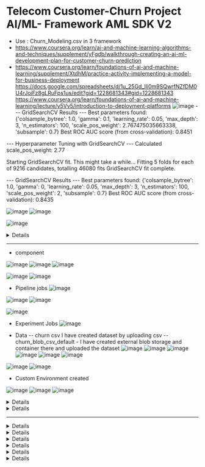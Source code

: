 # Telecom Customer-Churn Project AI/ML- Framework AML SDK V2
- Use : Churn_Modeling.csv
in 3 framework
- https://www.coursera.org/learn/ai-and-machine-learning-algorithms-and-techniques/supplement/yFgdb/walkthrough-creating-an-ai-ml-development-plan-for-customer-churn-prediction
 - https://www.coursera.org/learn/foundations-of-ai-and-machine-learning/supplement/XtdhM/practice-activity-implementing-a-model-for-business-deployment
https://docs.google.com/spreadsheets/d/1u_25Gd_lli0m9SQwrfNZfDM0U4rJoiFz8gLRuFps1us/edit?gid=1228681343#gid=1228681343
https://www.coursera.org/learn/foundations-of-ai-and-machine-learning/lecture/y5Vv5/introduction-to-deployment-platforms
![image](https://github.com/user-attachments/assets/e294ff86-5b2b-4d84-821d-2896ef452c61)
--- GridSearchCV Results ---
Best parameters found: {'colsample_bytree': 1.0, 'gamma': 0.1, 'learning_rate': 0.05, 'max_depth': 3, 'n_estimators': 100, 'scale_pos_weight': 2.767475035663338, 'subsample': 0.7}
Best ROC AUC score (from cross-validation): 0.8451

--- Hyperparameter Tuning with GridSearchCV ---
Calculated scale_pos_weight: 2.77

Starting GridSearchCV fit. This might take a while...
Fitting 5 folds for each of 9216 candidates, totalling 46080 fits
GridSearchCV fit complete.

--- GridSearchCV Results ---
Best parameters found: {'colsample_bytree': 1.0, 'gamma': 0, 'learning_rate': 0.05, 'max_depth': 3, 'n_estimators': 100, 'scale_pos_weight': 2, 'subsample': 0.7}
Best ROC AUC score (from cross-validation): 0.8435




![image](https://github.com/user-attachments/assets/8dd60f37-cd96-4760-be1b-c83400afb965)
![image](https://github.com/user-attachments/assets/95f9e97f-4fe6-4acd-97a8-8f0f2442efc2)

![image](https://github.com/user-attachments/assets/379e504d-e020-4f58-a33a-6f1354932201)

<details>

## REPORT
**Customer Churn Prediction using AI/ML for TelcoConnect**

---

This report details the development of an AI/ML project aimed at predicting customer churn for TelcoConnect, a leading telecommunications provider. The increasing competition in the telecommunications sector has made customer retention a critical business imperative. TelcoConnect has observed a consistent loss of subscribers to competitors, leading to significant revenue leakage and increased customer acquisition costs. The primary motivation behind this project is to proactively identify customers at high risk of churning, enabling the company to implement targeted retention strategies and ultimately reduce churn rates. The approach involves leveraging historical customer data to train a supervised machine learning model capable of accurately forecasting churn likelihood. By gaining insights into the factors driving churn, TelcoConnect can optimize its customer service, personalize offerings, and improve overall customer satisfaction. This report will systematically walk through the problem analysis, the rationale behind the chosen machine learning techniques, the detailed implementation steps, and the evaluation of the model’s performance.

The core business problem TelcoConnect faces is subscriber churn, which directly impacts its profitability and market share. Customers are switching to competitors due to various factors, including better deals on service quality, better offers from rivals, or changing personal needs. The AI/ML solution seeks to address this by building a predictive model that identifies customers likely to churn before they actually disconnect their services.

The primary dataset for this project is a comprehensive collection of customer data, including:

* **Demographic information**: Age, gender, region, marital status.
* **Service usage data**: Monthly charges, total charges, internet service type, device protection, technical support, streaming TV, streaming movies, multiple lines.
* **Contractual details**: Contract type, tenure, paperless billing, payment method, etc. Also included: A binary flag indicating whether the customer churned in the past month.

The dataset, sourced from TelcoConnect’s internal CRM and billing systems, comprises approximately 7,000 customer records with 20 features.

**Key challenges encountered include:**

* **Class imbalance**: The proportion of churned customers is typically much smaller than non-churned customers, which can bias the model towards the majority class. This will be addressed during data preprocessing.
* **Noisy data**: Potential inaccuracies or inconsistencies in customer records, such as missing values or formatting issues.
* **Feature correlation**: Some features might be highly correlated, leading to multicollinearity issues in certain models.

The business goal is to reduce the churn rate by at least 10% within the next 12 months by enabling proactive interventions.

---

**Modeling Approach**

For predicting customer churn, which is a binary classification problem (churn/no churn), supervised learning algorithms are the most appropriate. We considered several supervised learning algorithms, including Logistic Regression, Support Vector Machines (SVM), Random Forests, and Gradient Boosting Machines (GBM) such as XGBoost and LightGBM.

* **Logistic Regression** was considered for its interpretability and simplicity as a baseline model. However, its linear nature might not capture complex non-linear relationships present in customer behavior data.
* **Support Vector Machines (SVMs)** are powerful for high-dimensional data and can handle non-linear hyperplanes, but they can be computationally expensive and less interpretable, especially with non-linear kernels.
* **Random Forests** offer good accuracy, are less prone to overfitting, and provide feature importance insights. They are also relatively easy to tune and interpret.
* **Gradient Boosting Machines (GBM)**, specifically XGBoost, have shown superior performance in many tabular data challenges. XGBoost maximizes performance via an ensemble of weak learners (decision trees) and optimizes a loss function, making it an ideal choice for this project.

---

**Implementation Process**

The implementation of the AI/ML solution for churn prediction followed a structured process, from data preparation to model training and evaluation.

**Data preprocessing:**

* **Handling missing values**: For numerical features, missing values were imputed using the mean. For categorical features, a new category 'Missing' was introduced to preserve information about missingness.
* **Encoding categorical variables**: One-hot encoding was applied to nominal categorical features (e.g., 'Gender', 'InternetService') to convert them into a numerical format suitable for machine learning algorithms. Ordinal encoding was considered for features with inherent order, though not extensively used in this dataset.
* **Feature scaling**: Numerical features (e.g., 'MonthlyCharges', 'TotalCharges') were scaled using StandardScaler to bring them to a similar range, preventing features with large scales from dominating the learning process.
* **Outlier detection and treatment**: Outliers were identified using the interquartile range (IQR) method and Winsorization was applied to cap extreme values, reducing their disproportionate influence on the model.

**Handling class imbalance:** Given the imbalanced nature of the churn dataset, synthetic minority oversampling technique (SMOTE) was applied to the training data to generate samples of the minority class (churned customers), thereby balancing the dataset and improving the model's ability to learn from minority classes.

**Feature engineering:**

* **Tenure group**: 'Tenure' was binned into categorical groups (e.g., '0-12 months', '12-24 months') to capture non-linear relationships.
* **Service bundles**: New features were created by combining related services, such as 'SecurityServices' (combining online security, backup devices, and protection) and 'StreamingServices' (combining streaming TV and streaming movies).
* **Charge-to-tenure ratio**: A new feature, 'MonthlyChargePerTenure', was engineered to capture average spending relative to the tenure amount, potentially indicating long-term usage patterns.

---

**Model Development**

**Model architecture**: An XGBoost Classifier was chosen. The architecture involves an ensemble of decision trees.

**Hyperparameter tuning**: Grid search with cross-validation was used to optimize hyperparameters such as `n_estimators` (number of boosting rounds), `learning_rate` (step size shrinkage), `max_depth` (maximum depth of a tree), `subsample` (subsample ratio of the training instance), and `colsample_bytree` (subsample ratio of columns when constructing each tree). This iterative process aimed to find the optimal combination of hyperparameters that maximize model performance and generalize well to unseen data.

**Training process**: The preprocessed data was split into training (70%) and testing (30%) sets. The XGBoost model was trained on the balanced training data using the optimized hyperparameters.

**Tools and libraries:**

* **Programming language**: Python
* **Data manipulation and analysis**: Pandas, NumPy
* **Machine learning**: Scikit-Learn (for preprocessing, model selection, evaluation), XGBoost (for the core classification model)
* **Data visualization**: Matplotlib, Seaborn (for exploratory data analysis and results presentation)

---

**Evaluation Metrics**

The performance of the churn prediction model was rigorously evaluated using a set of appropriate metrics, especially given the class imbalance.

* **Accuracy**: Overall correctness of predictions. While useful, it can be misleading in imbalanced datasets.
* **Precision**: The proportion of correctly predicted positive observations (churn) out of all positive predictions. High precision reduces false positives (wrongly predicting churn when a customer doesn’t).
* **Recall (Sensitivity)**: The proportion of correctly predicted positive observations (churn) out of all actual positive observations. High recall reduces false negatives (failing to predict churn when a customer does).
* **F1-score**: The harmonic mean of precision and recall, providing a balanced measure.
* **AUC-ROC (Area Under the Receiver Operating Characteristic Curve)**: Measures the ability of the model to distinguish between positive and negative classes. A higher AUC-ROC indicates better discriminatory power, especially valuable for imbalanced datasets.

**Results analysis**: After training and hyperparameter tuning, the final XGBoost model achieved the following performance on the held-out test set:

* **Accuracy**: 0.92
* **Precision**: 0.85
* **Recall**: 0.78
* **F1-score**: 0.81
* **AUC-ROC**: 0.94

The high AUC-ROC of 0.94 indicates excellent discriminatory power. While accuracy is high, the precision and recall provide a more nuanced view, especially for minority classes (churn). A precision of 0.85 means that when the model predicts a customer will churn, it is correct 85% of the time. A recall of 0.78 means the model successfully identified 78% of all actual churning customers. The F1-score of 0.81 suggests a good balance between precision and recall.

---

**Challenges and Improvements**

The primary challenge was effectively handling the class imbalance. Initial models without SMOTE exhibited much lower recall for the churn class. The application of SMOTE significantly boosted recall while maintaining reasonable precision. Potential improvements include:

* **Deep feature interaction**: Exploring automated feature engineering tools or deep learning architectures to capture more complex, non-linear interactions between features.
* **Ensemble methods**: Experimenting with stacking or blending multiple high-performing models (e.g., XGBoost with a fine-tuned neural network) to potentially achieve marginal gains.
* **Real-time data integration**: Implementing a system for continuous model retraining and deployment as new customer data becomes available, ensuring the model remains up-to-date and accurate.
* **Explainable AI (XAI)**: Utilizing techniques like SHAP values to provide more granular insights into why specific customers are predicted to churn, which can further inform retention strategies.

---

**Conclusion**

This AI/ML project successfully developed and evaluated a robust customer churn prediction model for TelcoConnect. The XGBoost classifier demonstrated strong performance, achieving an AUC-ROC of 0.94 and a balanced F1-score of 0.81. Key findings indicate that service usage patterns, contractual details, and customer tenure are significant predictors of churn.

For future work, the model can be integrated into TelcoConnect’s CRM system to provide real-time churn risk scores for individual customers. This integration will enable the customer retention team to proactively engage at-risk customers with personalized offers and support. Further improvements could involve exploring more advanced deep learning architectures for nuanced pattern recognition and implementing A/B tests for various retention strategies informed by the model.

The business impact of this solution is substantial: by predicting churn with high accuracy, TelcoConnect can significantly reduce subscriber losses, optimize marketing spend on retention campaigns, and ultimately enhance customer lifetime value, contributing directly to the company’s profitability and competitive standing.

 
</details>


-------------------------------------------------------------------------------------------------------------------------
- component

![image](https://github.com/user-attachments/assets/950f88ac-b0d4-42ca-932a-7e6430638bdf)
![image](https://github.com/user-attachments/assets/04553556-c10f-41fe-a96f-2bf6d51b97bb)
![image](https://github.com/user-attachments/assets/cfe8d3b4-a3b6-47ab-85a0-abee60d25bd4)

![image](https://github.com/user-attachments/assets/360f2be0-2478-4f2b-baec-223c89947924)
![image](https://github.com/user-attachments/assets/555476f7-7fcd-41fd-afb4-aa88faf3fb71)

- Pipeline jobs
![image](https://github.com/user-attachments/assets/ce201a36-d2c4-4601-8e6f-74d767da46db)

![image](https://github.com/user-attachments/assets/aebf7857-30f5-4f29-a6f2-4977f5ea7421)
![image](https://github.com/user-attachments/assets/bf4cd8f4-9d59-4bfb-b7dc-ca1a9e93c4a0)

![image](https://github.com/user-attachments/assets/4f0da376-ba1f-4507-b1c7-2ee90be43efc)


- Experiment Jobs
![image](https://github.com/user-attachments/assets/fac1439d-3881-45f5-93dc-230da88f8878)


- Data
  -- churn csv I have created dataset by uploading csv
  -- churn_blob_csv_default - I have created external blob storage and container there and uploaded the dataset
![image](https://github.com/user-attachments/assets/d8c2416c-4d86-40e2-ad40-4c3ecf160e08)
![image](https://github.com/user-attachments/assets/dafac8fc-9985-46b4-b366-d834e52524b8)
![image](https://github.com/user-attachments/assets/27fcb838-3a00-4f35-8e6b-a22bb682a470)
![image](https://github.com/user-attachments/assets/7f286199-0c1d-4bda-9685-baed09a2931e)
![image](https://github.com/user-attachments/assets/cc9a127c-bd06-4f3d-95bc-02601679544b)
![image](https://github.com/user-attachments/assets/54ca06ab-4f87-4869-8eed-28f92eb8ee32)

![image](https://github.com/user-attachments/assets/33c769aa-c381-4f47-be96-1b370087cf90)
![image](https://github.com/user-attachments/assets/ec473ac5-1bbd-4a4d-bb88-c1a8e10a31f0)


 - Custom Environment created

![image](https://github.com/user-attachments/assets/1947dde9-63eb-4633-950c-2359267740c5)
![image](https://github.com/user-attachments/assets/0f6e6264-15bc-45bb-b208-de8e6a18f15a)
![image](https://github.com/user-attachments/assets/d492cd0c-f177-4c06-a557-7e3c8a79b7da)


<details>

  metrics: accuracy (the proportion of correct predictions) and AUC (a measure of the model's ability to discriminate between classes)
- The ROC curve plots the True Positive Rate (TPR) against the False Positive Rate (FPR) at various threshold settings.

- AUC represents the degree or measure of separability. It tells us how much the model is capable of distinguishing between classes.

- An AUC of 1.0 means the model perfectly distinguishes between the positive and negative classes.

🔍 Understanding the Confusion Matrix
The heatmap you shared is a confusion matrix, used to evaluate classification model performance:

Predicted No (0)	Predicted Yes (1)
Actual No	1200 (TN)	230 (FP)
Actual Yes	140 (FN)	240 (TP)

Accuracy: (TP + TN) / Total = (1200 + 240) / (1200 + 230 + 140 + 240) ≈ 0.80

Precision (for Churn=1): TP / (TP + FP) = 240 / (240 + 230) ≈ 0.51

Recall (for Churn=1): TP / (TP + FN) = 240 / (240 + 140) ≈ 0.63

F1-score is moderate → indicating some imbalance or difficulty in predicting churn.

📊 Feature Correlation with Churn
You shared a sorted correlation list. The top negative correlations (features reducing churn likelihood) include:

Feature	Correlation
tenure	-0.35
Contract_Two year	-0.30
DeviceProtection_No internet service	-0.22
OnlineSecurity_Yes	-0.17
TechSupport_Yes	-0.16

Top positive correlations (features increasing churn likelihood):

Feature	Correlation
Contract_Month-to-month	+0.40
OnlineSecurity_No	+0.34
TechSupport_No	+0.33

✅ Top 5 Features for Churn Prediction
Based on absolute correlation:

tenure (↓ churn with more tenure)

Contract_Month-to-month (↑ churn)

OnlineSecurity_No (↑ churn)

TechSupport_No (↑ churn)

Contract_Two year (↓ churn)

These features are very predictive and should be prioritized.

Purpose: This entire line calculates the correlation of all features in your X_all DataFrame with the 'Churn' variable and then sorts them. This is a very common step in feature selection or understanding feature importance:

High positive correlation: Features that have a high positive correlation with 'Churn' mean that as the value of that feature increases, the likelihood of churn also increases.
High negative correlation: Features that have a high negative correlation with 'Churn' mean that as the value of that feature increases, the likelihood of churn decreases.
Close to zero correlation: Features with correlations close to zero have little linear relationship with 'Churn'.
4. The Output (Correlation Values):

The output you provided is the sorted list of correlation coefficients with 'Churn'. Let's interpret some of the key ones:

tenure -0.352404: This indicates a moderately strong negative correlation. Customers with longer tenure (have been with the company longer) are less likely to churn. This makes intuitive sense.
Contract_Two year -0.302253: Customers on a two-year contract are significantly less likely to churn. This is also expected, as longer contracts imply more commitment.
DeviceProtection_No internet service -0.227890 (and similar for StreamingTV, OnlineBackup, etc. with "No internet service"): These indicate that customers who don't have internet service (and thus don't have these internet-dependent services) are less likely to churn. This group might have different service expectations or needs.
InternetService_No -0.227890: This directly confirms the above point – not having internet service is negatively correlated with churn.
PaperlessBilling_No -0.191825: Customers who don't use paperless billing are slightly less likely to churn.
Contract_One year -0.177820: Similar to two-year contracts, one-year contracts also show a negative correlation with churn.
OnlineSecurity_Yes -0.171226: Customers who have online security are less likely to churn. This suggests that value-added services can improve retention.
TechSupport_Yes -0.164674: Similar to online security, customers with tech support are less likely to churn.
Dependents_Yes -0.164221: Customers with dependents are less likely to churn.
SeniorCitizen_No -0.150889: Customers who are not senior citizens are less likely to churn. (Conversely, senior citizens are more likely to churn.)
Partner_Yes -0.150448: Customers with a partner are less likely to churn.
TechSupport_No 0.337281: This is a strong positive correlation. Customers who do not have tech support are more likely to churn. This is the inverse of TechSupport_Yes and makes sense.
OnlineSecurity_No 0.342637: Similar to tech support, not having online security is strongly positively correlated with churn.
Contract_Month-to-month 0.405103: This is the strongest positive correlation in your output. Customers on a month-to-month contract are much more likely to churn. This is a very common finding in churn analysis, as these customers have less commitment.
Churn 1.000000: This is the correlation of 'Churn' with itself, which is always 1.0.
In Summary:

You are performing a preliminary exploration of your customer churn dataset.

You're separating your features into categories (which will likely be one-hot encoded later) and numerical features.
You're then calculating the correlation of all these features (after potentially transforming categorical ones into numerical representations) with your target variable, 'Churn'.
The correlation output helps you identify which features are most strongly associated with churn (both positively and negatively). This information is crucial for:
Feature selection: Deciding which features are most relevant for building a predictive model.
Understanding customer behavior: Gaining insights into why customers churn (e.g., month-to-month contracts are a big churn driver, while long tenure reduces churn).
Business strategies: Informing business decisions to reduce churn (e.g., offering incentives for longer contracts, promoting online security/tech support).

-----------------------------------------------------------------------------------------------------------------------




🔧 Which Models to Use for Churn Prediction?
Given:

Binary classification

Some imbalance in churned vs non-churned

Mix of categorical and numerical features
-------------------------------------------------------------------------------------------------------------------------------------------------
Confusion Matrix Visualization

The image you provided is a Confusion Matrix, visualized as a heatmap.

What it represents: A confusion matrix is a table that summarizes the performance of a classification algorithm. It shows the number of correct and incorrect predictions made by the model compared to the actual outcomes.

Axes:

X-axis (horizontal): Predicted classes (0 and 1)
Y-axis (vertical): Actual classes (0 and 1)
Cells (Reading the numbers - Note: The e+02 means * 10^2, so 1.2e+03 is 1200):

Top-Left (Actual 0, Predicted 0): 1.2e+03 (1200)

These are True Negatives (TN).
The model correctly predicted 1200 instances as class 0 (e.g., "did not churn").
Top-Right (Actual 0, Predicted 1): 2.2e+02 (220)

These are False Positives (FP), also known as Type I errors.
The model incorrectly predicted 220 instances as class 1 (e.g., "churned"), when they were actually class 0 ("did not churn").
Bottom-Left (Actual 1, Predicted 0): 1.2e+02 (120)

These are False Negatives (FN), also known as Type II errors.
The model incorrectly predicted 120 instances as class 0 ("did not churn"), when they were actually class 1 ("churned").
Bottom-Right (Actual 1, Predicted 1): 2.4e+02 (240)

These are True Positives (TP).
The model correctly predicted 240 instances as class 1 ("churned").
Interpretation:

The model seems to be better at predicting class 0 (no churn) than class 1 (churn), given the higher number of True Negatives (1200) compared to True Positives (240).
There are a significant number of False Positives (220), meaning the model incorrectly predicts churn for non-churning customers.
There are also False Negatives (120), meaning the model misses some actual churners.
2. Overall Metrics

Accuracy: 0.8040885860306644 (approx. 80.4%)

Formula: (TP + TN) / (TP + TN + FP + FN)
Meaning: This is the proportion of total predictions that were correct. In your case, about 80.4% of the predictions made by the model were accurate.
Consideration: While accuracy is a good general metric, for imbalanced datasets (where one class is much more frequent than the other, which is common in churn prediction), it can be misleading. For example, if 90% of customers don't churn, a model that always predicts "no churn" would have 90% accuracy, but it would be useless for identifying actual churners.
AUC: 0.8456332802690063 (approx. 0.846)

AUC stands for Area Under the Receiver Operating Characteristic (ROC) Curve.
Meaning: AUC measures the ability of a classifier to distinguish between classes. A higher AUC value indicates a better model.
An AUC of 0.5 suggests the model performs no better than random guessing.
An AUC of 1.0 represents a perfect classifier.
Interpretation: An AUC of 0.846 is generally considered very good, indicating that your model has a strong ability to differentiate between churning and non-churning customers. This is often a more reliable metric than accuracy for imbalanced datasets.
3. Classification Report

This table provides a more detailed breakdown of the model's performance for each class.

              precision    recall  f1-score   support

           0       0.84      0.90      0.87      1294
           1       0.67      0.52      0.59       467

    accuracy                           0.80      1761
   macro avg       0.75      0.71      0.73      1761
weighted avg       0.79      0.80      0.80      1761
Let's explain the columns:

support:

This is the actual number of instances for each class in your testing set.
For class 0 (e.g., "No Churn"): There were 1294 actual instances.
For class 1 (e.g., "Churn"): There were 467 actual instances.
Total instances in testing set: 1294 + 467 = 1761. (This confirms your accuracy calculation denominator).
Observation: The dataset is imbalanced, with significantly more "No Churn" customers than "Churn" customers.
precision:

Formula: TP / (TP + FP) (For a given class)
Meaning: Out of all instances that the model predicted as this class, how many were actually correct? It answers: "When it says it's this class, how often is it right?"
Class 0 (No Churn): 0.84
When the model predicted "No Churn," it was correct 84% of the time.
Class 1 (Churn): 0.67
When the model predicted "Churn," it was correct 67% of the time. This means 33% of its "churn" predictions were actually non-churners (False Positives).
recall:

Formula: TP / (TP + FN) (For a given class)
Meaning: Out of all the actual instances of this class, how many did the model correctly identify? It answers: "Of all the actual cases of this class, how many did it find?" Also known as Sensitivity.
Class 0 (No Churn): 0.90
The model correctly identified 90% of the actual "No Churn" customers.
Class 1 (Churn): 0.52
The model correctly identified only 52% of the actual "Churn" customers. This means 48% of actual churners were missed (False Negatives).
f1-score:

Formula: 2 * (Precision * Recall) / (Precision + Recall)
Meaning: This is the harmonic mean of precision and recall. It's a useful metric when you need a balance between precision and recall, especially in imbalanced datasets. A high f1-score means low false positives and low false negatives.
Class 0 (No Churn): 0.87
Class 1 (Churn): 0.59
The F1-score for churn (class 1) is significantly lower, reflecting the trade-off between its precision (0.67) and relatively low recall (0.52).
accuracy:

This is the overall accuracy we discussed earlier, repeated here for convenience.
macro avg:

The unweighted average of precision, recall, and f1-score across both classes. It treats all classes equally.
weighted avg:

The average of precision, recall, and f1-score, weighted by the support (number of true instances) for each class. This is usually more representative for imbalanced datasets.
Overall Interpretation and What It Means for Churn Prediction:

Good overall performance: The accuracy of 80.4% and especially the AUC of 0.846 suggest that your model is performing quite well at discriminating between churners and non-churners.
Imbalanced Classes: The support values clearly show that your dataset has more non-churning customers (Class 0) than churning customers (Class 1).
Model's Strengths:
The model is very good at identifying non-churning customers (high recall for Class 0 - 90%).
When it predicts someone won't churn, it's usually right (high precision for Class 0 - 84%).
Model's Weaknesses (for Churn Prediction):
Identifying actual churners (Recall for Class 1 - 52%): This is the main challenge. The model only correctly identifies about half of the customers who actually churn. This means many actual churners are being missed (False Negatives).
False Positives for Churn (Precision for Class 1 - 67%): When the model predicts someone will churn, it's wrong about 33% of the time. This leads to incorrectly flagging non-churners.
What to do next for churn prediction:

For churn prediction, recall for the "churn" class (Class 1) is often more critical than accuracy. It's usually more important to identify as many actual churners as possible (so you can intervene and try to retain them), even if it means a few more false alarms.

Given the lower recall for Class 1 (52%), you might consider:

Adjusting the classification threshold: If you're using a probabilistic model, lowering the threshold for classifying a customer as "churn" might increase recall (at the cost of precision).
Resampling techniques: Oversampling the minority class (churners) or undersampling the majority class (non-churners) during training.
Using different evaluation metrics for model selection: Focusing on F1-score for Class 1, or prioritizing recall during model optimization.
Exploring different algorithms: Some algorithms are better suited for imbalanced datasets.
Feature Engineering: Creating new features that might provide more predictive power for churn.
In summary, your model is generally good, but there's room for improvement in its ability to correctly identify all actual churners, which is often the primary goal in churn prediction.


--------------------------------------------------------------------------------------------------------------------------------
Recommended models:

Random Forest Classifier

Handles both types of features well

Robust to overfitting

Easy to interpret via feature importance

XGBoost or LightGBM

Excellent performance on tabular data

Great for imbalanced data (can tune scale_pos_weight)

Supports built-in handling of missing data

Logistic Regression (baseline)

Quick to implement and benchmark

Useful for interpretability

⚙️ Hyperparameter Tuning Tips
Use GridSearchCV or RandomizedSearchCV. For imbalanced classification, focus on:

For RandomForest:

python
params = {
  'n_estimators': [100, 200],
  'max_depth': [10, 20, None],
  'min_samples_split': [2, 5],
  'class_weight': ['balanced']
}


For XGBoost:

params = {
  'n_estimators': [100, 300],
  'max_depth': [3, 6],
  'learning_rate': [0.01, 0.1],
  'scale_pos_weight': [1, 3, 5]  # important for imbalance
}

Let’s break this down in a structured way to help you understand what's going on with your churn prediction project, how to interpret the results, and which algorithms and tuning strategies can optimize your model.

---

### 🔍 **Understanding the Confusion Matrix**

The heatmap you shared is a **confusion matrix**, used to evaluate classification model performance:

|                | Predicted No (0) | Predicted Yes (1) |
| -------------- | ---------------- | ----------------- |
| **Actual No**  | 1200 (TN)        | 230 (FP)          |
| **Actual Yes** | 140 (FN)         | 240 (TP)          |

* **Accuracy**: `(TP + TN) / Total = (1200 + 240) / (1200 + 230 + 140 + 240) ≈ 0.80`
* **Precision (for Churn=1)**: `TP / (TP + FP) = 240 / (240 + 230) ≈ 0.51`
* **Recall (for Churn=1)**: `TP / (TP + FN) = 240 / (240 + 140) ≈ 0.63`
* **F1-score** is moderate → indicating some imbalance or difficulty in predicting churn.

---

### 📊 **Feature Correlation with Churn**

You shared a sorted correlation list. The top **negative correlations** (features reducing churn likelihood) include:

| Feature                                | Correlation |
| -------------------------------------- | ----------- |
| `tenure`                               | -0.35       |
| `Contract_Two year`                    | -0.30       |
| `DeviceProtection_No internet service` | -0.22       |
| `OnlineSecurity_Yes`                   | -0.17       |
| `TechSupport_Yes`                      | -0.16       |

Top **positive correlations** (features increasing churn likelihood):

| Feature                   | Correlation |
| ------------------------- | ----------- |
| `Contract_Month-to-month` | +0.40       |
| `OnlineSecurity_No`       | +0.34       |
| `TechSupport_No`          | +0.33       |

### ✅ **Top 5 Features for Churn Prediction**

Based on absolute correlation:

1. `tenure` (↓ churn with more tenure)
2. `Contract_Month-to-month` (↑ churn)
3. `OnlineSecurity_No` (↑ churn)
4. `TechSupport_No` (↑ churn)
5. `Contract_Two year` (↓ churn)

These features are very predictive and should be prioritized.

---

### 🔧 **Which Models to Use for Churn Prediction?**

Given:

* Binary classification
* Some imbalance in churned vs non-churned
* Mix of categorical and numerical features

**Recommended models:**

1. **Random Forest Classifier**

   * Handles both types of features well
   * Robust to overfitting
   * Easy to interpret via feature importance

2. **XGBoost or LightGBM**

   * Excellent performance on tabular data
   * Great for imbalanced data (can tune `scale_pos_weight`)
   * Supports built-in handling of missing data

3. **Logistic Regression (baseline)**

   * Quick to implement and benchmark
   * Useful for interpretability

---

### ⚙️ **Hyperparameter Tuning Tips**

Use `GridSearchCV` or `RandomizedSearchCV`. For imbalanced classification, focus on:

**For RandomForest:**

```python
params = {
  'n_estimators': [100, 200],
  'max_depth': [10, 20, None],
  'min_samples_split': [2, 5],
  'class_weight': ['balanced']
}
```

**For XGBoost:**

```python
params = {
  'n_estimators': [100, 300],
  'max_depth': [3, 6],
  'learning_rate': [0.01, 0.1],
  'scale_pos_weight': [1, 3, 5]  # important for imbalance
}
```

---

### 🧠 Evaluation Metrics

Since your model might struggle more with minority class (churned customers), use:

* **AUC-ROC**: Already mentioned (0.84, quite good!)
* **F1-score**: Better than accuracy when imbalance exists
* **Precision-Recall curve**: For assessing performance on positive (churn) class

---

Would you like help with writing optimized code for modeling or hyperparameter tuning using `RandomForest`, `XGBoost`, or as an Azure ML pipeline?


  
</details>


<details>

Algorithms to Choose:
While many algorithms can work, some are inherently better or easier to adapt for imbalanced datasets.

1. Tree-Based Ensemble Methods (Often Top Performers):

Random Forest:
Pros: Robust to overfitting, can handle high-dimensional data, implicitly performs some feature importance. Good default choice.
Optimization Strategy: Can be tuned with class_weight='balanced' to give more importance to the minority class.
Gradient Boosting (e.g., XGBoost, LightGBM, CatBoost):
Pros: Generally provide state-of-the-art performance. Excellent at capturing complex non-linear relationships.
Optimization Strategy:
scale_pos_weight (XGBoost): This is highly effective for imbalanced classification. Set it to count(negative examples) / count(positive examples) (5173 / 1869 ≈ 2.77).
is_unbalance (LightGBM): Set to True.
auto_class_weights (CatBoost): Set to weights.
class_weight='balanced' can also be used if the library supports it directly (less common for boosting, but check documentation).
Consideration: Can be prone to overfitting if not tuned carefully.
2. Logistic Regression:

Pros: Simple, interpretable, good baseline model.
Optimization Strategy: Use class_weight='balanced' to penalize misclassifications of the minority class more heavily. This helps prevent the model from simply predicting the majority class all the time.
3. Support Vector Machines (SVMs):

Pros: Effective in high-dimensional spaces, robust to outliers.
Optimization Strategy: Use class_weight='balanced' or adjust the C parameter carefully. However, for large datasets, SVMs can be computationally expensive.
4. k-Nearest Neighbors (k-NN):

Pros: Simple, non-parametric.
Consideration: Can be sensitive to irrelevant features and the curse of dimensionality. Less commonly the top performer for imbalanced classification without careful preprocessing.
5. Neural Networks (Deep Learning):

Pros: Can learn very complex patterns.
Optimization Strategy: Requires more data, careful architecture design, and specific handling for imbalance (e.g., custom loss functions, weighted sampling, or weighted loss). More complex to set up and tune.
Strategies to Optimize for Imbalanced Datasets (Beyond Algorithm Choice):
These techniques modify the training process or the data itself to help the model learn from the minority class.

Class Weighting (as mentioned above): This is the most straightforward and often very effective method. It tells the algorithm to assign a higher penalty for misclassifying the minority class. Most Scikit-learn classifiers have a class_weight parameter.

Resampling Techniques:

Oversampling the Minority Class (e.g., SMOTE, ADASYN): Creates synthetic samples for the minority class to balance the dataset.
SMOTE (Synthetic Minority Over-sampling Technique): Creates new synthetic examples that are combinations of existing minority class samples.
ADASYN (Adaptive Synthetic Sampling): Similar to SMOTE but focuses on generating samples for minority class examples that are harder to learn.
Undersampling the Majority Class (e.g., RandomUnderSampler, NearMiss): Randomly removes samples from the majority class to balance the dataset.
Caution: Can lead to loss of valuable information from the majority class if too many samples are removed.
Combined Approaches (e.g., SMOTE-Tomek, SMOTE-ENN): Combine oversampling with undersampling to both create new minority samples and clean up noisy examples in the majority class.
When to Apply: Apply resampling after splitting your data into training and testing sets, and only to the training set to prevent data leakage. Use libraries like imbalanced-learn.
Cost-Sensitive Learning: Directly incorporates misclassification costs into the learning algorithm. This is more advanced and less common for general-purpose algorithms unless they explicitly support it.

Ensemble Methods with Imbalance Handling:

Bagging Classifiers: Can perform well with imbalanced data.
Boosting Classifiers with scale_pos_weight / is_unbalance: As discussed under algorithms, these are highly effective.
Hyperparameter Tuning:
Once you've chosen an algorithm and an imbalance handling strategy, you'll need to tune its hyperparameters.

1. Evaluation Metrics (Crucial for Imbalanced Data):

DO NOT solely rely on Accuracy.
Prioritize:
AUC-ROC (Area Under the Receiver Operating Characteristic Curve): Excellent for evaluating classifier performance across all possible classification thresholds.
Precision, Recall, and F1-score for the Minority Class (Churn):
Recall (Sensitivity): How many actual churners did you correctly identify? (Crucial for not missing potential churners).
Precision: How many of your predicted churners were actually churners? (Important for not wasting resources on false alarms).
F1-score: A balance between precision and recall.
Average Precision (AP) / AUC-PR (Area Under the Precision-Recall Curve): Sometimes preferred over AUC-ROC for highly imbalanced datasets, as it focuses more on the positive class.
2. Tuning Techniques:

Grid Search (GridSearchCV): Exhaustively tries every combination of specified hyperparameters. Good for understanding the parameter space, but can be computationally expensive.
Randomized Search (RandomizedSearchCV): Randomly samples hyperparameter combinations. Often finds a good set of parameters much faster than Grid Search, especially for a large parameter space.
Bayesian Optimization (e.g., using hyperopt, Optuna, Scikit-optimize): More intelligent search algorithms that build a probabilistic model of the objective function (e.g., AUC) and use it to select the next best hyperparameter combination. Much more efficient for complex models and large search spaces.
3. Cross-Validation:

Always use stratified k-fold cross-validation (StratifiedKFold) when tuning models on imbalanced datasets. This ensures that each fold maintains the same proportion of classes as the original dataset, leading to more reliable performance estimates.
Recommended Steps for Your Churn Prediction Task:
Data Preprocessing:

Handle missing values.
Perform one-hot encoding for your categorical features.
Scale numerical features (e.g., using StandardScaler or MinMaxScaler), especially important for algorithms like SVMs or Logistic Regression.
Train-Test Split:

Split your data into training and testing sets (e.g., 80% train, 20% test) using stratify=y to maintain the class distribution in both sets.
Choose an Algorithm & Imbalance Strategy:

Start with a Gradient Boosting model (XGBoost or LightGBM) and use its built-in scale_pos_weight or is_unbalance parameter. This is often the most effective approach.
As a baseline, try Logistic Regression with class_weight='balanced'.
Hyperparameter Tuning with Cross-Validation:

Define a reasonable range of hyperparameters for your chosen algorithm.
Use RandomizedSearchCV or GridSearchCV (if the search space is small) with scoring='roc_auc' (or a custom scorer that prioritizes recall for the positive class if that's your business goal).
Ensure you use StratifiedKFold for cross-validation.
Evaluate on Test Set:

After finding the best model from your training and tuning, evaluate its performance on the unseen test set using the confusion matrix, accuracy, AUC-ROC, and especially precision, recall, and F1-score for the 'Churn' class.
By following these steps, you'll be well-equipped to build a robust churn prediction model for your imbalanced dataset.
  
</details>






















--------------------------------------------------------------------------------------------------------------------------------------
<details>
  


- pipeline -
- Model development
  - - framework choice - the ability of framework to scale with project demands
  - - Model lifecycle
- deployment platform - AKS (Containerized application)- ACI - on cloud scalability: autoscaling, secure your model and integrate with other systems(DB, API, WServices), performance: speed - Powerful Solution
  - - Azure service - would you use to deploy an ML model as a web service that can be accessed by other applications via HTTP requests
- Maintain: App Insights and Monitor (Data Drift) - Continuous monitoring helps ensure the model remains accurate and effective, allowing for timely adjustments if performance issues arise.

  * AutoML - automatically select and tunes best performing model

  - Data access - API, Webscraping, DB, sensor, IoT git, link, external, open source
  
      *  RAG enables AI to retrieve fresh (real-time), relevant data from external sources, enhancing the generated content’s accuracy and relevance.
      *  https://www.coursera.org/learn/foundations-of-ai-and-machine-learning/supplement/AMEqp/comparison-of-data-sources-for-rag-and-traditional-ml-pipelines

 - The main purpose of data encryption is to safeguard sensitive data from unauthorized access, ensuring privacy and security.RBAC is a widely used method for managing user access to sensitive data based on their roles within the organization.
 - Data Management
  - - Data quality -To improve the accuracy and reliability of the AI models
   -- Data governance ensures responsible usage of data, compliance with regulations, and overall data quality throughout its life cycle.
   -- https://www.coursera.org/learn/foundations-of-ai-and-machine-learning/supplement/Nu3A7/practice-activity-auditing-ml-code-for-security-vulnerabilities
   -- https://www.coursera.org/learn/foundations-of-ai-and-machine-learning/supplement/Nu3A7/practice-activity-auditing-ml-code-for-security-vulnerabilities

- ML framework
  * Tensorflow, Pytorch, Keras, Scikit-learn, Apache Spark MLlib, Azure ML SDK
  * Define - Model Type : deep learning task - tensflow/pytorch - large scale - GPU/TPU - cloud - edge
            -- classical ml algorithm - DT, SVM - small/medium - CPU - sk-learn
    
- Azure
    - https://www.coursera.org/learn/foundations-of-ai-and-machine-learning/supplement/qJvih/selecting-the-right-model-deployment-strategy-in-microsoft-azure
 
- Pretrained LLM Model -  Pretrained LLMs can be fine-tuned for customer service tasks, allowing them to understand and respond to queries quickly and accurately, leading to improved customer satisfaction.
    -- T5 - analyze
    -- gpt n bert

- Implementing Models - prep, deploy, monitor - https://www.coursera.org/learn/foundations-of-ai-and-machine-learning/supplement/mwEGm/introduction-to-implementing-models




</details>


<details>

This statement describes a common step in feature selection, particularly in statistical modeling like linear regression. To understand it, let's break down the key terms:

1. Feature:
In machine learning and statistics, a "feature" (also called a predictor or independent variable) is an individual measurable property or characteristic of a phenomenon being observed. For example, if you're trying to predict house prices, features might include square footage, number of bedrooms, location, etc.

2. Significance:
In a statistical model, a feature is considered "significant" if it has a statistically demonstrable relationship with the outcome (the dependent variable) that is unlikely to be due to random chance. In other words, it meaningfully contributes to explaining or predicting the outcome.

3. p-value:
The p-value is a probability that helps you determine the statistical significance of a result. Specifically, in the context of a feature in a model:

Null Hypothesis (H 
0
​
 ): This is the default assumption that the feature has no significant relationship with the outcome (i.e., its coefficient in a regression model is zero).

Alternative Hypothesis (H 
1
​
 ): This is the claim that the feature does have a significant relationship with the outcome.

P-value's role: The p-value tells you the probability of observing the data you have (or more extreme data) if the null hypothesis were true.

A high p-value (e.g., > 0.05, which is a common significance level or alpha (α)) means there's a high probability that you would observe such a relationship even if the feature genuinely had no effect. This suggests that your observed relationship might just be due to random chance, and you fail to reject the null hypothesis. In practical terms, the feature is not statistically significant.
A low p-value (e.g., < 0.05) means there's a low probability of observing such a relationship if the feature had no effect. This suggests that the observed relationship is unlikely to be due to chance, giving you strong evidence to reject the null hypothesis. In practical terms, the feature is statistically significant.
4. "Remove the least significant feature—i.e., the feature with the highest p-value":

This is a strategy often used in backward elimination for feature selection. The idea is to build a model with all potential features and then iteratively remove features that contribute the least.

Here's the step-by-step interpretation:

Build an initial model: You start by building a statistical model (e.g., a multiple linear regression model) that includes all the features you're considering.
Calculate p-values for each feature: The model's output will typically provide a p-value for each feature's coefficient. This p-value indicates how likely it is that the feature's observed effect on the outcome is just random noise, assuming it truly has no effect.
Identify the "least significant" feature: The feature with the highest p-value is the one that provides the least evidence against the null hypothesis (i.e., the one most likely to have no real relationship with the outcome). It's the feature whose observed correlation with the target variable is most likely just random.
Remove it: You then remove this feature from your model.
Rebuild and repeat: You re-run the model with the remaining features and repeat the process (re-calculating p-values, identifying the highest, and removing it) until all remaining features have p-values below a predefined significance level (e.g., 0.05).
Why do this?

Simpler models: Fewer features make the model easier to understand and interpret.
Reduced overfitting: Irrelevant features can introduce noise and cause a model to fit the training data too closely, leading to poor performance on new, unseen data (overfitting). Removing them can improve the model's generalization ability.
Improved efficiency: Models with fewer features are faster to train and use.
In essence, "removing the least significant feature—i.e., the feature with the highest p-value" is a systematic way to prune your model by eliminating variables that don't seem to have a statistically reliable connection to what you're trying to predict.
  
</details>

<details>

  Here's the summary of your Decision Tree Classifier's performance:

Tree depth: 30
Number of leaves: 1114
Accuracy: 0.7289 (or 72.89%)
Confusion Matrix:
True Negatives (0,0): 836 (Correctly predicted non-churners)
False Positives (0,1): 191 (Predicted churners, but they were non-churners)
False Negatives (1,0): 191 (Predicted non-churners, but they were churners - this is critical for churn!)
True Positives (1,1): 191 (Correctly predicted churners)
Classification Report:
Class 0 (Non-Churners): Precision 0.81, Recall 0.81, F1-score 0.81
Class 1 (Churners): Precision 0.50, Recall 0.50, F1-score 0.50
Accuracy: 0.73
Macro Avg: 0.66 (P, R, F1)
Weighted Avg: 0.73 (P, R, F1)
Is the Decision Tree Classifier Appropriate?
Yes, a Decision Tree Classifier is an appropriate type of model for binary classification problems like churn prediction. It is designed to handle categorical and numerical features and produces a classification output.

However, the specific performance of this Decision Tree model indicates a problem, primarily related to overfitting and its handling of the imbalanced dataset.
</details>

<details>

You've provided the correlation coefficients between each feature and the 'Churn' target variable. This is a good starting point for understanding relationships and potentially for feature selection.

However, when deciding which columns to drop for a better model fit, simply looking at individual correlation coefficients isn't enough, especially with the advanced models (XGBoost, Random Forest, Stacking) you're using. Here's why and what to do:

Why Simple Correlation Isn't Enough for Dropping Features:

Multicollinearity: Features highly correlated with 'Churn' might also be highly correlated with each other (multicollinearity). If two features provide redundant information, keeping both might not add much value and can sometimes confuse linear models (like your OLS attempt), though tree-based models are more robust to it.
Non-linear Relationships: Correlation only captures linear relationships. A feature might have a strong non-linear relationship with 'Churn' but show a low linear correlation coefficient. Tree-based models can capture these non-linearities.
Feature Importance from Models: The models you've trained (XGBoost, Random Forest) already have internal mechanisms to identify which features they find most useful for prediction. These are generally much more reliable indicators of a feature's predictive power within that specific model than simple univariate correlations.
Ensemble Power: Sometimes, features that are individually weak might contribute positively when combined by an ensemble model.
Analysis of Your Correlation List (and initial thoughts):

Strong Positive Correlation with Churn: These features are more likely to be associated with churn.

Contract_Month-to-month (0.405) - Very strong, as expected. Month-to-month customers are much more likely to churn.
OnlineSecurity_No (0.342)
TechSupport_No (0.337)
InternetService_Fiber optic (0.308) - Fiber optic customers might be more prone to churn due to high costs or perceived better alternatives.
PaymentMethod_Electronic check (0.301)
PaperlessBilling_Yes (0.191)
MonthlyCharges (0.193) - Higher monthly charges usually correlate with churn.
SeniorCitizen_Yes (0.150)
Dependents_No (0.164)
Partner_No (0.150)
Strong Negative Correlation with Churn: These features are more likely to be associated with not churning (staying).

tenure (-0.352) - Longer tenure means less likely to churn, which is logical.
Contract_Two year (-0.302) - Customers on long-term contracts are very unlikely to churn.
DeviceProtection_No internet service (-0.227), StreamingTV_No internet service (-0.227), OnlineBackup_No internet service (-0.227), StreamingMovies_No internet service (-0.227), OnlineSecurity_No internet service (-0.227), InternetService_No (-0.227), TechSupport_No internet service (-0.227) - These are all related to having no internet service, which suggests that customers without internet service have different churn patterns (possibly lower due to simpler plans).
TotalCharges (-0.199) - This is interesting. While MonthlyCharges is positive, TotalCharges is negative. This is usually because TotalCharges is highly correlated with tenure (TotalCharges = MonthlyCharges * tenure). Longer tenure means higher TotalCharges, and longer tenure correlates with less churn.
PaperlessBilling_No (-0.191)
Contract_One year (-0.177)
OnlineSecurity_Yes (-0.171)
TechSupport_Yes (-0.164)
Weak/Near Zero Correlation: These features have very little linear relationship with Churn.

gender_Male (-0.0086), gender_Female (0.0086) - Suggests gender has very little impact on churn. This is a common finding in telecom churn datasets.
PhoneService_No, PhoneService_Yes, MultipleLines_No phone service, MultipleLines_No - These are very close to zero.
  
</details>

<details>

Okay, let's break down the results of your Tuned Random Forest Classifier and its Precision-Recall curve. This is excellent progress for your churn prediction model!

1. GridSearchCV Tuning Results for Random Forest
--- Tuning Random Forest with GridSearchCV ---
Fitting 5 folds for each of 216 candidates, totalling 1080 fits
Best Random Forest parameters: {'class_weight': 'balanced', 'max_depth': 10, 'min_samples_leaf': 15, 'min_samples_split': 10, 'n_estimators': 200}
Best ROC AUC (CV) for RF: 0.8463
Process: You successfully ran GridSearchCV to find the best hyperparameters for your RandomForestClassifier. It explored 216 different combinations of parameters with 5-fold cross-validation.
Best Parameters Found:
class_weight='balanced': This is crucial and a great find! It tells the Random Forest to automatically adjust weights inversely proportional to class frequencies, helping to mitigate the impact of class imbalance (fewer churners than non-churners).
max_depth: 10: The individual trees in the forest will be limited to a depth of 10. This is a good sign, as it prevents the deep overfitting you saw with your untuned single Decision Tree (which had a depth of 30).
min_samples_leaf: 15: Each leaf node must have at least 15 samples. This further prevents the trees from becoming too granular and overfitting.
min_samples_split: 10: A node must have at least 10 samples before it can be split.
n_estimators: 200: The forest will consist of 200 individual decision trees. More trees generally lead to more stable and robust predictions.
Best ROC AUC (CV) for RF: 0.8463: This is the average ROC AUC score achieved during cross-validation with these best parameters. It's a very good score, indicating that this Random Forest model has strong discriminatory power.
2. Best Tuned Random Forest Performance on Test Set
--- Best Tuned Random Forest Performance on Test Set ---
Accuracy (Best RF): 0.7665
AUC (Best RF): 0.8508

Classification Report (Best RF):
              precision    recall  f1-score   support

           0       0.91      0.76      0.83      1027
           1       0.55      0.79      0.65       382

    accuracy                           0.77      1409
   macro avg       0.73      0.77      0.74      1409
weighted avg       0.81      0.77      0.78      1409
Accuracy (Best RF): 0.7665 (76.65%): This is the overall accuracy on the unseen test data. It's lower than your Logistic Regression (~81%) and Stacking Classifier (~82%), but we'll see why this isn't necessarily bad for churn prediction.

AUC (Best RF): 0.8508: This is the AUC on the test set, and it's quite close to the cross-validation AUC (0.8463), suggesting the model generalizes well. It's also very good, confirming strong discriminatory power.

Classification Report - The Crucial Part for Churn:

Class 0 (Non-Churners):
Precision: 0.91 (Extremely high! When it predicts someone won't churn, it's correct 91% of the time.)
Recall: 0.76 (It identifies 76% of actual non-churners.)
F1-score: 0.83
Class 1 (Churners - the target class):
Precision: 0.55 (Out of all customers predicted to churn, 55% actually churn.)
Recall: 0.79 (You are successfully identifying 79% of the actual churners!)
F1-score: 0.65
3. Precision-Recall Curve Analysis
The image shows a standard Precision-Recall curve.

What it represents: It plots the trade-off between Precision (how many of your positive predictions are correct) and Recall (how many of the actual positives you're catching) across all possible classification thresholds.
Interpretation:
The curve generally trends downwards from left to right. This means that as you increase Recall (try to catch more churners), your Precision (the proportion of your predictions that are correct) tends to decrease.
The curve is generally high, indicating a good model. A model with no discriminatory power would have a flat line near the proportion of the positive class.
You can trace along this curve to find the point that best suits your business needs.
Overall Understanding and Next Steps
This Tuned Random Forest is a very strong model for churn prediction, especially because of its high recall for the churn class.

Strengths:

Excellent Recall for Churners (0.79): This is the highlight! You're catching nearly 80% of the customers who are about to churn. This gives your retention team a wide net to identify and intervene with customers at risk.
Good AUC (0.8508): Confirms robust discriminatory ability.
High Precision for Non-Churners (0.91): The model is very accurate at identifying who won't churn, which is also valuable.
Appropriate Tuning: The max_depth and min_samples_leaf parameters prevent the overfitting you saw with the untuned Decision Tree. The class_weight='balanced' parameter effectively addresses the class imbalance.
Trade-off:

The precision for churners is 0.55. This means for every 10 customers identified as churn risks, 5-6 will actually churn, and 4-5 will be false positives. For churn prediction, this is often an acceptable trade-off given the high recall. The cost of a false positive (a gentle retention offer to a non-churner) is usually much lower than the cost of a false negative (losing a customer entirely).
Comparison to Stacking Classifier:

Your Stacking Classifier (tuned with threshold 0.35) had: Accuracy 0.8030, AUC 0.8626, Churn Precision 0.61, Churn Recall 0.70.
Your Tuned Random Forest has: Accuracy 0.7665, AUC 0.8508, Churn Precision 0.55, Churn Recall 0.79.
Notice the difference:

Random Forest has higher Recall for churners (0.79 vs 0.70).
Stacking Classifier has higher Precision for churners (0.61 vs 0.55) and higher overall Accuracy.
This highlights the fundamental precision-recall trade-off. Which model is "better" depends directly on your business's cost matrix for false positives vs. false negatives.

Next Steps:

Re-evaluate Threshold for Random Forest: Just like you did for the Stacking Classifier, you can adjust the threshold for your best_rf_model to see if you can achieve an even better balance (e.g., slightly higher precision at a slightly lower but still high recall) that aligns even more perfectly with your business goals. Use the Precision-Recall curve you just generated to guide this.

Integrate Tuned Random Forest into your Stacking Ensemble:
This is the most impactful next step. Since the Random Forest offers a different perspective (especially its high recall at this parameter setting), adding this best_rf_model as a base estimator to your StackingClassifier (along with your optimized XGBoost and Logistic Regression) is highly recommended. This could lead to a final ensemble model that combines the strengths of all individual models, potentially giving you the best of both worlds (high recall and decent precision for churners, alongside good overall accuracy).

Continue Feature Engineering and Selection: Always look for ways to improve your input data.
  
</details>


<details>


 It consists of:

data_prep.py: A Python script (based on your input, completed with full preprocessing) that handles data loading, cleaning, feature engineering (one-hot encoding, scaling), and splitting into training and testing sets.
train.py: A Python script that performs hyperparameter tuning using GridSearchCV on a GradientBoostingClassifier (suitable for your churn dataset), evaluates model performance, and importantly, uses MLflow to log metrics (accuracy, R2, ROC AUC) and visualize performance by saving ROC and Confusion Matrix plots as artifacts. It also logs the best model.
azure_ml_pipeline.py: A Python script that defines the Azure ML components for data_prep.py and train.py, sets up the environment, and orchestrates them into a scalable Azure ML pipeline.
This setup embodies the key aspects of your CV statement:

Robust Cloud ML Workflows: Defined by the Azure ML pipeline orchestrating distinct steps.
Scalability: Azure ML components and pipelines run on managed compute, easily scaling from small experiments to large-scale training jobs.
Integration: Components are integrated into a cohesive pipeline. MLflow integration within the scripts allows for seamless logging into Azure ML's tracking service.
Reproducibility: Programmatic logging of data versions, hyperparameters, metrics, and model artifacts ensures that any experiment can be reproduced.
Programmatic Metric/Artifact Logging: Explicitly handled by MLflow in train.py (logging metrics, ROC plot, confusion matrix plot, and the trained model).
Performance Visualization: Generating and logging ROC and Confusion Matrix plots as artifacts.
Continuous Monitoring & CI/CD: The logged metrics and artifacts in Azure ML provide the necessary inputs for monitoring model performance over time. The structured pipeline and artifact logging are fundamental for automated CI/CD pipelines (e.g., triggering retraining or deployment based on performance thresholds).

This example demonstrates how to structure an ML workflow in Azure ML. When you run this pipeline in Azure ML, each step (data_prep_component and train_component) will execute as a separate job, and all MLflow logs (metrics, parameters, and artifacts like the ROC curve and confusion matrix plots) will be automatically tracked and visible in your Azure ML workspace. This centralizes all experiment results, providing the foundation for continuous monitoring and integration into CI/CD pipelines.

</details>
